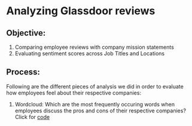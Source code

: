# Analyzing Glassdoor reviews 

## Objective: 
1. Comparing employee reviews with company mission statements
2. Evaluating sentiment scores across Job Titles and Locations

## Process:
Following are the different pieces of analysis we did in order to evaluate how employees feel about their respective companies:

1. Wordcloud: 
Which are the most frequently occuring words when employees discuss the pros and cons of their respective companies?
Click for [code](https://github.com/abhinaya08/text_analytics/blob/master/Project/1_wordcloud.ipynb)